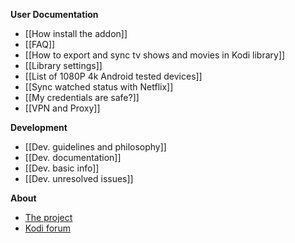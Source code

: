 **User Documentation**
- [[How install the addon]]
- [[FAQ]]
- [[How to export and sync tv shows and movies in Kodi library]]
- [[Library settings]]
- [[List of 1080P 4k Android tested devices]]
- [[Sync watched status with Netflix]]
- [[My credentials are safe?]]
- [[VPN and Proxy]]

**Development**
- [[Dev. guidelines and philosophy]]
- [[Dev. documentation]]
- [[Dev. basic info]]
- [[Dev. unresolved issues]]

**About**
- [The project](./)
- [Kodi forum](https://forum.kodi.tv/showthread.php?tid=329767)
